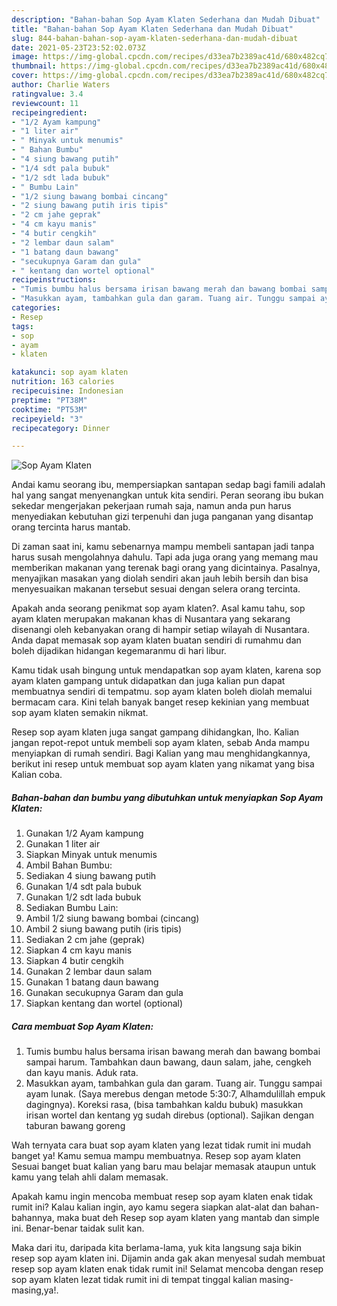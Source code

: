 ```yaml
---
description: "Bahan-bahan Sop Ayam Klaten Sederhana dan Mudah Dibuat"
title: "Bahan-bahan Sop Ayam Klaten Sederhana dan Mudah Dibuat"
slug: 844-bahan-bahan-sop-ayam-klaten-sederhana-dan-mudah-dibuat
date: 2021-05-23T23:52:02.073Z
image: https://img-global.cpcdn.com/recipes/d33ea7b2389ac41d/680x482cq70/sop-ayam-klaten-foto-resep-utama.jpg
thumbnail: https://img-global.cpcdn.com/recipes/d33ea7b2389ac41d/680x482cq70/sop-ayam-klaten-foto-resep-utama.jpg
cover: https://img-global.cpcdn.com/recipes/d33ea7b2389ac41d/680x482cq70/sop-ayam-klaten-foto-resep-utama.jpg
author: Charlie Waters
ratingvalue: 3.4
reviewcount: 11
recipeingredient:
- "1/2 Ayam kampung"
- "1 liter air"
- " Minyak untuk menumis"
- " Bahan Bumbu"
- "4 siung bawang putih"
- "1/4 sdt pala bubuk"
- "1/2 sdt lada bubuk"
- " Bumbu Lain"
- "1/2 siung bawang bombai cincang"
- "2 siung bawang putih iris tipis"
- "2 cm jahe geprak"
- "4 cm kayu manis"
- "4 butir cengkih"
- "2 lembar daun salam"
- "1 batang daun bawang"
- "secukupnya Garam dan gula"
- " kentang dan wortel optional"
recipeinstructions:
- "Tumis bumbu halus bersama irisan bawang merah dan bawang bombai sampai harum. Tambahkan daun bawang, daun salam, jahe, cengkeh dan kayu manis. Aduk rata."
- "Masukkan ayam, tambahkan gula dan garam. Tuang air. Tunggu sampai ayam lunak. (Saya merebus dengan metode 5:30:7, Alhamdulillah empuk dagingnya). Koreksi rasa, (bisa tambahkan kaldu bubuk) masukkan irisan wortel dan kentang yg sudah direbus (optional). Sajikan dengan taburan bawang goreng"
categories:
- Resep
tags:
- sop
- ayam
- klaten

katakunci: sop ayam klaten 
nutrition: 163 calories
recipecuisine: Indonesian
preptime: "PT38M"
cooktime: "PT53M"
recipeyield: "3"
recipecategory: Dinner

---
```



![Sop Ayam Klaten](https://img-global.cpcdn.com/recipes/d33ea7b2389ac41d/680x482cq70/sop-ayam-klaten-foto-resep-utama.jpg)

Andai kamu seorang ibu, mempersiapkan santapan sedap bagi famili adalah hal yang sangat menyenangkan untuk kita sendiri. Peran seorang ibu bukan sekedar mengerjakan pekerjaan rumah saja, namun anda pun harus menyediakan kebutuhan gizi terpenuhi dan juga panganan yang disantap orang tercinta harus mantab.

Di zaman  saat ini, kamu sebenarnya mampu membeli santapan jadi tanpa harus susah mengolahnya dahulu. Tapi ada juga orang yang memang mau memberikan makanan yang terenak bagi orang yang dicintainya. Pasalnya, menyajikan masakan yang diolah sendiri akan jauh lebih bersih dan bisa menyesuaikan makanan tersebut sesuai dengan selera orang tercinta. 



Apakah anda seorang penikmat sop ayam klaten?. Asal kamu tahu, sop ayam klaten merupakan makanan khas di Nusantara yang sekarang disenangi oleh kebanyakan orang di hampir setiap wilayah di Nusantara. Anda dapat memasak sop ayam klaten buatan sendiri di rumahmu dan boleh dijadikan hidangan kegemaranmu di hari libur.

Kamu tidak usah bingung untuk mendapatkan sop ayam klaten, karena sop ayam klaten gampang untuk didapatkan dan juga kalian pun dapat membuatnya sendiri di tempatmu. sop ayam klaten boleh diolah memalui bermacam cara. Kini telah banyak banget resep kekinian yang membuat sop ayam klaten semakin nikmat.

Resep sop ayam klaten juga sangat gampang dihidangkan, lho. Kalian jangan repot-repot untuk membeli sop ayam klaten, sebab Anda mampu menyiapkan di rumah sendiri. Bagi Kalian yang mau menghidangkannya, berikut ini resep untuk membuat sop ayam klaten yang nikamat yang bisa Kalian coba.

<!--inarticleads1-->

##### Bahan-bahan dan bumbu yang dibutuhkan untuk menyiapkan Sop Ayam Klaten:

1. Gunakan 1/2 Ayam kampung
1. Gunakan 1 liter air
1. Siapkan  Minyak untuk menumis
1. Ambil  Bahan Bumbu:
1. Sediakan 4 siung bawang putih
1. Gunakan 1/4 sdt pala bubuk
1. Gunakan 1/2 sdt lada bubuk
1. Sediakan  Bumbu Lain:
1. Ambil 1/2 siung bawang bombai (cincang)
1. Ambil 2 siung bawang putih (iris tipis)
1. Sediakan 2 cm jahe (geprak)
1. Siapkan 4 cm kayu manis
1. Siapkan 4 butir cengkih
1. Gunakan 2 lembar daun salam
1. Gunakan 1 batang daun bawang
1. Gunakan secukupnya Garam dan gula
1. Siapkan  kentang dan wortel (optional)




<!--inarticleads2-->

##### Cara membuat Sop Ayam Klaten:

1. Tumis bumbu halus bersama irisan bawang merah dan bawang bombai sampai harum. Tambahkan daun bawang, daun salam, jahe, cengkeh dan kayu manis. Aduk rata.
1. Masukkan ayam, tambahkan gula dan garam. Tuang air. Tunggu sampai ayam lunak. (Saya merebus dengan metode 5:30:7, Alhamdulillah empuk dagingnya). Koreksi rasa, (bisa tambahkan kaldu bubuk) masukkan irisan wortel dan kentang yg sudah direbus (optional). Sajikan dengan taburan bawang goreng




Wah ternyata cara buat sop ayam klaten yang lezat tidak rumit ini mudah banget ya! Kamu semua mampu membuatnya. Resep sop ayam klaten Sesuai banget buat kalian yang baru mau belajar memasak ataupun untuk kamu yang telah ahli dalam memasak.

Apakah kamu ingin mencoba membuat resep sop ayam klaten enak tidak rumit ini? Kalau kalian ingin, ayo kamu segera siapkan alat-alat dan bahan-bahannya, maka buat deh Resep sop ayam klaten yang mantab dan simple ini. Benar-benar taidak sulit kan. 

Maka dari itu, daripada kita berlama-lama, yuk kita langsung saja bikin resep sop ayam klaten ini. Dijamin anda gak akan menyesal sudah membuat resep sop ayam klaten enak tidak rumit ini! Selamat mencoba dengan resep sop ayam klaten lezat tidak rumit ini di tempat tinggal kalian masing-masing,ya!.

